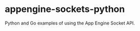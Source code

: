 appengine-sockets-python
========================

Python and Go examples of using the App Engine Socket API.
